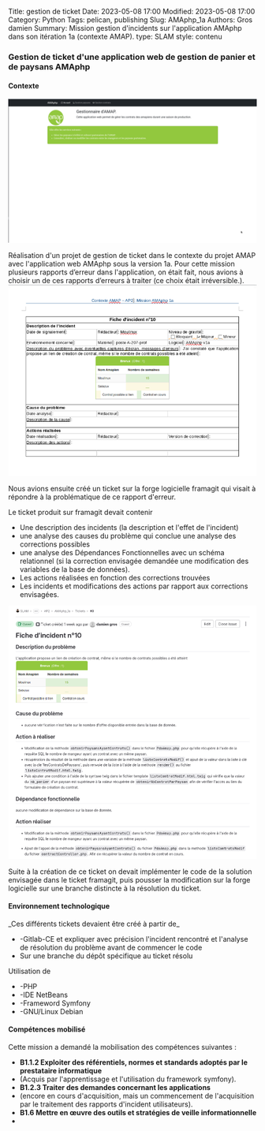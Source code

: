 Title: gestion de ticket
Date: 2023-05-08 17:00
Modified: 2023-05-08 17:00
Category: Python
Tags: pelican, publishing
Slug: AMAphp_1a
Authors: Gros damien
Summary: Mission gestion d'incidents sur l'application AMAphp dans son itération 1a (contexte AMAP).
type: SLAM
style: contenu

### Gestion de ticket d'une application web de gestion de panier et de paysans AMAphp

#### Contexte
![mon image](./themes/mon-theme-pelican/static/images/AMAphp/acceuil_AMAphp.png)

Réalisation d'un projet de gestion de ticket dans le contexte du projet AMAP avec l'application web AMAphp sous la version 1a.
Pour cette mission plusieurs rapports d’erreur dans l'application, on était fait, nous avions à choisir un de ces rapports d’erreurs à traiter (ce choix était irréversible.).
![mon image](./themes/mon-theme-pelican/static/images/AMAphp/ticket_incident.png)

Nous avions ensuite créé un ticket sur la forge logicielle framagit qui visait à répondre à la problématique de ce rapport d'erreur. 


Le ticket produit sur framagit devait contenir 

- Une description des incidents (la description et l'effet de l'incident)
- une analyse des causes du problème qui conclue une analyse des corrections possibles
- une analyse des Dépendances Fonctionnelles avec un schéma relationnel (si la correction envisagée demandée une modification des variables de la base de données).
- Les actions réalisées en fonction des corrections trouvées
- Les incidents et modifications des actions par rapport aux corrections envisagées.

![mon image](./themes/mon-theme-pelican/static/images/AMAphp/ticket_framagit.png)

Suite à la création de ce ticket on devait implémenter le code de la solution envisagée dans le ticket framagit, puis pousser la modification sur la forge logicielle sur une branche distincte à la résolution du ticket.

#### Environnement technologique

\_Ces différents tickets devaient être créé à partir de\_

- -Gitlab-CE et expliquer avec précision l'incident rencontré et l'analyse de résolution du problème avant de commencer le code
- Sur une branche du dépôt spécifique au ticket résolu

Utilisation de

- -PHP
- -IDE NetBeans
- -Frameword Symfony
- -GNU/Linux Debian

#### Compétences mobilisé

Cette mission a demandé la mobilisation des compétences suivantes :

- **B1.1.2 Exploiter des référentiels, normes et standards adoptés par le prestataire informatique**
- (Acquis par l'apprentissage et l'utilisation du framework symfony).
- **B1.2.3 Traiter des demandes concernant les applications**
- (encore en cours d'acquisition, mais un commencement de l'acquisition par le traitement des rapports d'incident utilisateurs).
- **B1.6 Mettre en œuvre des outils et stratégies de veille informationnelle**
- 
